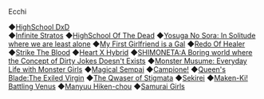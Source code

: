 Ecchi

◆[HighSchool DxD](https://anilist.co/anime/11617)\
◆[Infinite Stratos](https://anilist.co/anime/9041)
◆[HighSchool Of The Dead](https://anilist.co/anime/8074)
◆[Yosuga No Sora: In Solitude where we are least alone](https://anilist.co/anime/8861)
◆[My First Girlfriend is a Gal](https://anilist.co/anime/97863)
◆[Redo Of Healer](https://anilist.co/anime/113425)
◆[Strike The Blood](https://anilist.co/anime/18277)
◆[Heart X Hybrid](https://anilist.co/anime/21378)
◆[SHIMONETA:A Boring world where the Concept of Dirty Jokes Doesn't Exists](https://anilist.co/anime/20910)
◆[Monster Musume: Everyday Life with Monster Girls](https://anilist.co/anime/21093)
◆[Magical Sempai](https://anilist.co/anime/105074)
◆[Campione!](https://anilist.co/anime/12293)
◆[Queen's Blade:The Exiled Virgin](https://anilist.co/anime/4719)
◆[The Qwaser of Stigmata](https://anilist.co/anime/6500)
◆[Sekirei](https://anilist.co/anime/4063)
◆[Maken-Ki! Battling Venus](https://anilist.co/anime/9936)
◆[Manyuu Hiken-chou](https://anilist.co/anime/10465)
◆[Samurai Girls](https://anilist.co/anime/8277)
